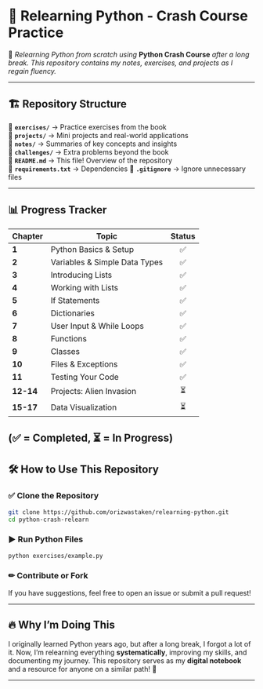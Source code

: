 # 🚀 **Relearning Python - Crash Course Practice**

📌 _Relearning Python from scratch using_ **Python Crash Course** _after a long break. This repository contains my notes, exercises, and projects as I regain fluency._

---

## 🏗 **Repository Structure**

📂 **`exercises/`** → Practice exercises from the book  
📂 **`projects/`** → Mini projects and real-world applications  
📂 **`notes/`** → Summaries of key concepts and insights  
📂 **`challenges/`** → Extra problems beyond the book  
📄 **`README.md`** → This file! Overview of the repository  
📄 **`requirements.txt`** → Dependencies
📄 **`.gitignore`** → Ignore unnecessary files

---

## 📊 **Progress Tracker**

| Chapter   | Topic                         | Status |
| --------- | ----------------------------- | :----: |
| **1**     | Python Basics & Setup         |   ✅   |
| **2**     | Variables & Simple Data Types |   ✅   |
| **3**     | Introducing Lists             |   ✅   |
| **4**     | Working with Lists            |   ✅   |
| **5**     | If Statements                 |   ✅   |
| **6**     | Dictionaries                  |   ✅   |
| **7**     | User Input & While Loops      |   ✅   |
| **8**     | Functions                     |   ✅   |
| **9**     | Classes                       |   ✅   |
| **10**    | Files & Exceptions            |   ✅   |
| **11**    | Testing Your Code             |   ✅   |
| **12-14** | Projects: Alien Invasion      |   ⏳   |
| **15-17** | Data Visualization            |   ⏳   |

## (✅ = Completed, ⏳ = In Progress)

## 🛠 **How to Use This Repository**

### ✅ Clone the Repository

```bash
git clone https://github.com/orizwastaken/relearning-python.git
cd python-crash-relearn
```

### ▶ Run Python Files

```bash
python exercises/example.py
```

### ✏ Contribute or Fork

If you have suggestions, feel free to open an issue or submit a pull request!

---

## 🔥 **Why I’m Doing This**

I originally learned Python years ago, but after a long break, I forgot a lot of it. Now, I’m relearning everything **systematically**, improving my skills, and documenting my journey. This repository serves as my **digital notebook** and a resource for anyone on a similar path! 🚀

---
